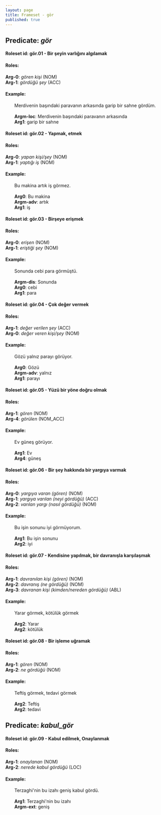 ```yaml
---
layout: page
title: Frameset - gör
published: true
---
```

<h2>Predicate: <i>gör</i></h2>
<h4>Roleset id: gör.01 - Bir şeyin varlığını algılamak<br>
<h4>Roles:</h4>
<b>Arg-0</b>: <i>gören kişi</i>  (NOM) <br>
<b>Arg-1</b>: <i>gördüğü şey</i>  (ACC) <br>
<h4>Example:</h4>
&emsp;&emsp;Merdivenin başındaki paravanın arkasında garip bir sahne gördüm.<br><br>
&emsp;&emsp;<b>Argm-loc</b>:  Merdivenin başındaki paravanın arkasında<br>
&emsp;&emsp;<b>Arg1</b>:  garip bir sahne<br>

<h4>Roleset id: gör.02 - Yapmak, etmek<br>
<h4>Roles:</h4>
<b>Arg-0</b>: <i>yapan kişi/şey</i>  (NOM) <br>
<b>Arg-1</b>: <i>yaptığı iş</i>  (NOM) <br>
<h4>Example:</h4>
&emsp;&emsp;Bu makina artık iş görmez.<br><br>
&emsp;&emsp;<b>Arg0</b>:  Bu makina<br>
&emsp;&emsp;<b>Argm-adv</b>:  artık<br>
&emsp;&emsp;<b>Arg1</b>:  iş<br>

<h4>Roleset id: gör.03 - Birşeye erişmek<br>
<h4>Roles:</h4>
<b>Arg-0</b>: <i>erişen</i>  (NOM) <br>
<b>Arg-1</b>: <i>eriştiği şey</i>  (NOM) <br>
<h4>Example:</h4>
&emsp;&emsp;Sonunda cebi para görmüştü.<br><br>
&emsp;&emsp;<b>Argm-dis</b>:  Sonunda<br>
&emsp;&emsp;<b>Arg0</b>:  cebi<br>
&emsp;&emsp;<b>Arg1</b>:  para<br>

<h4>Roleset id: gör.04 - Çok değer vermek<br>
<h4>Roles:</h4>
<b>Arg-1</b>: <i>değer verilen şey</i>  (ACC) <br>
<b>Arg-0</b>: <i>değer veren kişi/şey</i>  (NOM) <br>
<h4>Example:</h4>
&emsp;&emsp;Gözü yalnız parayı görüyor.<br><br>
&emsp;&emsp;<b>Arg0</b>:  Gözü<br>
&emsp;&emsp;<b>Argm-adv</b>:  yalnız<br>
&emsp;&emsp;<b>Arg1</b>:  parayı<br>

<h4>Roleset id: gör.05 - Yüzü bir yöne doğru olmak<br>
<h4>Roles:</h4>
<b>Arg-1</b>: <i>gören</i>  (NOM) <br>
<b>Arg-4</b>: <i>görülen</i>  (NOM_ACC) <br>
<h4>Example:</h4>
&emsp;&emsp;Ev güneş görüyor.<br><br>
&emsp;&emsp;<b>Arg1</b>:  Ev<br>
&emsp;&emsp;<b>Arg4</b>:  güneş<br>

<h4>Roleset id: gör.06 - Bir şey hakkında bir yargıya varmak<br>
<h4>Roles:</h4>
<b>Arg-0</b>: <i>yargıya varan (gören)</i>  (NOM) <br>
<b>Arg-1</b>: <i>yargıya varılan (neyi gördüğü)</i>  (ACC) <br>
<b>Arg-2</b>: <i>varılan yargı (nasıl gördüğü)</i>  (NOM) <br>
<h4>Example:</h4>
&emsp;&emsp;Bu işin sonunu iyi görmüyorum.<br><br>
&emsp;&emsp;<b>Arg1</b>:  Bu işin sonunu<br>
&emsp;&emsp;<b>Arg2</b>:  iyi<br>

<h4>Roleset id: gör.07 - Kendisine yapılmak, bir davranışla karşılaşmak<br>
<h4>Roles:</h4>
<b>Arg-1</b>: <i>davranılan kişi (gören)</i>  (NOM) <br>
<b>Arg-2</b>: <i>davranış (ne gördüğü)</i>  (NOM) <br>
<b>Arg-3</b>: <i>davranan kişi (kimden/nereden gördüğü)</i>  (ABL) <br>
<h4>Example:</h4>
&emsp;&emsp;Yarar görmek, kötülük görmek<br><br>
&emsp;&emsp;<b>Arg2</b>:  Yarar<br>
&emsp;&emsp;<b>Arg2</b>:  kötülük<br>

<h4>Roleset id: gör.08 - Bir işleme uğramak<br>
<h4>Roles:</h4>
<b>Arg-1</b>: <i>gören</i>  (NOM) <br>
<b>Arg-2</b>: <i>ne gördüğü</i>  (NOM) <br>
<h4>Example:</h4>
&emsp;&emsp;Teftiş görmek, tedavi görmek<br><br>
&emsp;&emsp;<b>Arg2</b>:  Teftiş<br>
&emsp;&emsp;<b>Arg2</b>:  tedavi<br>

<h2>Predicate: <i>kabul_gör</i></h2>
<h4>Roleset id: gör.09 - Kabul edilmek, Onaylanmak<br>
<h4>Roles:</h4>
<b>Arg-1</b>: <i>onaylanan</i>  (NOM) <br>
<b>Arg-2</b>: <i>nerede kabul gördüğü</i>  (LOC) <br>
<h4>Example:</h4>
&emsp;&emsp;Terzaghi'nin bu izahı geniş kabul gördü.<br><br>
&emsp;&emsp;<b>Arg1</b>:  Terzaghi'nin bu izahı<br>
&emsp;&emsp;<b>Argm-ext</b>:  geniş<br>

